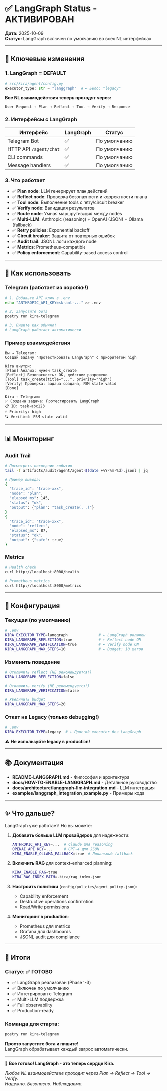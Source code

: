 # ✅ LangGraph Status - АКТИВИРОВАН

**Дата:** 2025-10-09  
**Статус:** LangGraph включен по умолчанию во всех NL интерфейсах

---

## 🎯 Ключевые изменения

### 1. LangGraph = DEFAULT

```python
# src/kira/agent/config.py
executor_type: str = "langgraph"  # ← Было: "legacy"
```

**Все NL взаимодействия теперь проходят через:**
```
User Request → Plan → Reflect → Tool → Verify → Response
```

### 2. Интерфейсы с LangGraph

| Интерфейс | LangGraph | Статус |
|-----------|-----------|--------|
| Telegram Bot | ✅ | По умолчанию |
| HTTP API `/agent/chat` | ✅ | По умолчанию |
| CLI commands | ✅ | По умолчанию |
| Message handlers | ✅ | По умолчанию |

### 3. Что работает

- ✅ **Plan node**: LLM генерирует план действий
- ✅ **Reflect node**: Проверка безопасности и корректности плана
- ✅ **Tool node**: Выполнение tools с retry/circuit breaker
- ✅ **Verify node**: Валидация результатов
- ✅ **Route node**: Умная маршрутизация между nodes
- ✅ **Multi-LLM**: Anthropic (reasoning) + OpenAI (JSON) + Ollama (fallback)
- ✅ **Retry policies**: Exponential backoff
- ✅ **Circuit breaker**: Защита от повторных ошибок
- ✅ **Audit trail**: JSONL логи каждого node
- ✅ **Metrics**: Prometheus-compatible
- ✅ **Policy enforcement**: Capability-based access control

---

## 🚀 Как использовать

### Telegram (работает из коробки!)

```bash
# 1. Добавьте API ключ в .env
echo "ANTHROPIC_API_KEY=sk-ant-..." >> .env

# 2. Запустите бота
poetry run kira-telegram

# 3. Пишите как обычно!
# LangGraph работает автоматически
```

### Пример взаимодействия

```
Вы → Telegram:
Создай задачу "Протестировать LangGraph" с приоритетом high

Kira внутри:
[Plan] Анализ: нужен task_create
[Reflect] Безопасность: OK, действие разрешено
[Tool] task_create(title="...", priority="high")
[Verify] Проверка: задача создана, FSM state valid
[Done]

Kira → Telegram:
✅ Создана задача: Протестировать LangGraph
📋 ID: task-abc123
⚡ Priority: high
🔍 Verified: FSM state valid
```

---

## 📊 Мониторинг

### Audit Trail

```bash
# Посмотреть последние события
tail -f artifacts/audit/agent/agent-$(date +%Y-%m-%d).jsonl | jq

# Пример вывода:
{
  "trace_id": "trace-xxx",
  "node": "plan",
  "elapsed_ms": 145,
  "status": "ok",
  "output": {"plan": "task_create(...)"}
}
{
  "trace_id": "trace-xxx",
  "node": "reflect",
  "elapsed_ms": 87,
  "status": "ok",
  "output": {"safe": true}
}
```

### Metrics

```bash
# Health check
curl http://localhost:8000/health

# Prometheus metrics
curl http://localhost:8000/metrics
```

---

## 🔧 Конфигурация

### Текущая (по умолчанию)

```bash
# .env
KIRA_EXECUTOR_TYPE=langgraph              # ← LangGraph включен
KIRA_LANGGRAPH_REFLECTION=true            # ← Reflect node ON
KIRA_LANGGRAPH_VERIFICATION=true          # ← Verify node ON
KIRA_LANGGRAPH_MAX_STEPS=10               # ← Budget: 10 шагов
```

### Изменить поведение

```bash
# Отключить reflect (НЕ рекомендуется!)
KIRA_LANGGRAPH_REFLECTION=false

# Отключить verify (НЕ рекомендуется!)
KIRA_LANGGRAPH_VERIFICATION=false

# Увеличить budget
KIRA_LANGGRAPH_MAX_STEPS=20
```

### Откат на Legacy (только debugging!)

```bash
# .env
KIRA_EXECUTOR_TYPE=legacy  # ← Простой executor без LangGraph
```

⚠️ **Не используйте legacy в production!**

---

## 📚 Документация

- **README-LANGGRAPH.md** - Философия и архитектура
- **docs/HOW-TO-ENABLE-LANGGRAPH.md** - Детальное руководство
- **docs/architecture/langgraph-llm-integration.md** - LLM интеграция
- **examples/langgraph_integration_example.py** - Примеры кода

---

## ✨ Что дальше?

LangGraph уже работает! Но вы можете:

1. **Добавить больше LLM провайдеров** для надежности:
   ```bash
   ANTHROPIC_API_KEY=...  # Claude для reasoning
   OPENAI_API_KEY=...     # GPT-4 для JSON
   KIRA_ENABLE_OLLAMA_FALLBACK=true  # Локальный fallback
   ```

2. **Включить RAG** для context-enhanced planning:
   ```bash
   KIRA_ENABLE_RAG=true
   KIRA_RAG_INDEX_PATH=.kira/rag_index.json
   ```

3. **Настроить политики** (`config/policies/agent_policy.json`):
   - Capability enforcement
   - Destructive operations confirmation
   - Read/Write permissions

4. **Мониторинг в production**:
   - Prometheus для metrics
   - Grafana для dashboards
   - JSONL audit для compliance

---

## 🎉 Итоги

### Статус: ✅ ГОТОВО

- ✅ LangGraph реализован (Phase 1-3)
- ✅ Включен по умолчанию
- ✅ Интегрирован с Telegram
- ✅ Multi-LLM поддержка
- ✅ Full observability
- ✅ Production-ready

### Команда для старта:

```bash
poetry run kira-telegram
```

**Просто запустите бота и пишите!**  
LangGraph обрабатывает каждый запрос автоматически.

---

**🚀 Все готово! LangGraph - это теперь сердце Kira.**

*Любое NL взаимодействие проходит через Plan → Reflect → Tool → Verify.*  
*Надежно. Безопасно. Наблюдаемо.*


